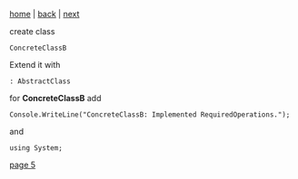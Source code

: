[home](./page01.md) | [back](./page03.md) | [next](./page03.md)

create class
```
ConcreteClassB
```
Extend it with
```
: AbstractClass
```
for **ConcreteClassB** add
```
Console.WriteLine("ConcreteClassB: Implemented RequiredOperations.");
```
and
```
using System;
```


[page 5](./page05.md)
